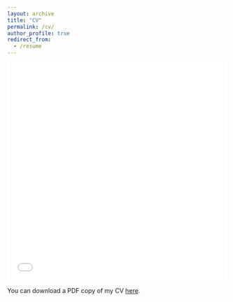 ```yaml
---
layout: archive
title: "CV"
permalink: /cv/
author_profile: true
redirect_from:
  - /resume
---
```


<iframe src="/files/pdf/Jeevanshi_CV_2022.pdf" width="100%" height="500" frameborder="no" border="0" marginwidth="0" marginheight="0"></iframe>

You can download a PDF copy of my CV [here](/files/pdf/Jeevanshi_CV_2022.pdf).
